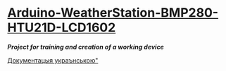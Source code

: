 <h1 style="color:blue;"><a href="https://github.com/pavloeleva/Arduino-WeatherStation-BMP280-HTU21D-LCD1602/blob/main/README.md">Arduino-WeatherStation-BMP280-HTU21D-LCD1602</a></h1>
<b><em>Project for training and creation of a working device</em></b>
<p><a href="https://github.com/pavloeleva/Arduino-WeatherStation-BMP280-HTU21D-LCD1602/blob/main/Uk-UA/README.md">Документацыя украънською"</a></p>
